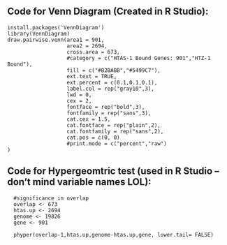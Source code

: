 ## Code for Venn Diagram (Created in R Studio):


    install.packages('VennDiagram')
    library(VennDiagram)
    draw.pairwise.venn(area1 = 901,
                       area2 = 2694,
                       cross.area = 673,
                       #category = c("HTAS-1 Bound Genes: 901","HTZ-1 Bound"),
                       fill = c("#B2BABB","#5499C7"),
                       ext.text = TRUE,
                       ext.percent = c(0.1,0.1,0.1),
                       label.col = rep("gray10",3),
                       lwd = 0,
                       cex = 2,
                       fontface = rep("bold",3),
                       fontfamily = rep("sans",3), 
                       cat.cex = 1.5,
                       cat.fontface = rep("plain",2),
                       cat.fontfamily = rep("sans",2),
                       cat.pos = c(0, 0)
                       #print.mode = c("percent","raw")
    )

## Code for Hypergeomtric test (used in R Studio – don’t mind variable names LOL):
      #significance in overlap
      overlap <- 673
      htas.up <- 2694
      genome <- 19826 
      gene <- 901

      phyper(overlap-1,htas.up,genome-htas.up,gene, lower.tail= FALSE)
      
